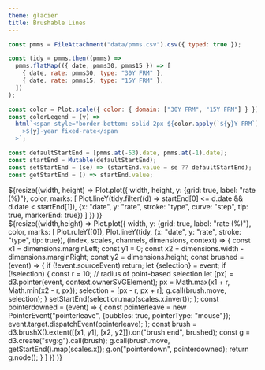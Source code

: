 ```yaml
---
theme: glacier
title: Brushable Lines
---
```

<script src="https://cdn.tailwindcss.com"></script>

```js
const pmms = FileAttachment("data/pmms.csv").csv({ typed: true });

const tidy = pmms.then((pmms) =>
  pmms.flatMap(({ date, pmms30, pmms15 }) => [
    { date, rate: pmms30, type: "30Y FRM" },
    { date, rate: pmms15, type: "15Y FRM" },
  ])
);
```

```js
const color = Plot.scale({ color: { domain: ["30Y FRM", "15Y FRM"] } });
const colorLegend = (y) =>
  html`<span style="border-bottom: solid 2px ${color.apply(`${y}Y FRM`)};"
    >${y}-year fixed-rate</span
  >`;
```

```js
const defaultStartEnd = [pmms.at(-53).date, pmms.at(-1).date];
const startEnd = Mutable(defaultStartEnd);
const setStartEnd = (se) => (startEnd.value = se ?? defaultStartEnd);
const getStartEnd = () => startEnd.value;
```

<section class="flex flex-col h-[1000px]">
    <div class="card h-1/2">
    ${resize((width, height) =>
      Plot.plot({
        width,
        height,
        y: {grid: true, label: "rate (%)"},
        color,
        marks: [
          Plot.lineY(tidy.filter((d) => startEnd[0] <= d.date && d.date < startEnd[1]), {x: "date", y: "rate", stroke: "type", curve: "step", tip: true, markerEnd: true})
        ]
      })
    )}
    </div>
    <div class="card h-1/2">
    ${resize((width,height) =>
      Plot.plot({
        width,
        y: {grid: true, label: "rate (%)"},
        color,
        marks: [
          Plot.ruleY([0]),
          Plot.lineY(tidy, {x: "date", y: "rate", stroke: "type", tip: true}),
          (index, scales, channels, dimensions, context) => {
            const x1 = dimensions.marginLeft;
            const y1 = 0;
            const x2 = dimensions.width - dimensions.marginRight;
            const y2 = dimensions.height;
            const brushed = (event) => {
              if (!event.sourceEvent) return;
              let {selection} = event;
              if (!selection) {
                const r = 10; // radius of point-based selection
                let [px] = d3.pointer(event, context.ownerSVGElement);
                px = Math.max(x1 + r, Math.min(x2 - r, px));
                selection = [px - r, px + r];
                g.call(brush.move, selection);
              }
              setStartEnd(selection.map(scales.x.invert));
            };
            const pointerdowned = (event) => {
              const pointerleave = new PointerEvent("pointerleave", {bubbles: true, pointerType: "mouse"});
              event.target.dispatchEvent(pointerleave);
            };
            const brush = d3.brushX().extent([[x1, y1], [x2, y2]]).on("brush end", brushed);
            const g = d3.create("svg:g").call(brush);
            g.call(brush.move, getStartEnd().map(scales.x));
            g.on("pointerdown", pointerdowned);
            return g.node();
          }
        ]
      })
    )}
  </div>
</section>
